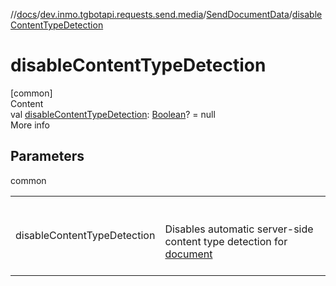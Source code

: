 //[docs](../../../index.md)/[dev.inmo.tgbotapi.requests.send.media](../index.md)/[SendDocumentData](index.md)/[disableContentTypeDetection](disable-content-type-detection.md)



# disableContentTypeDetection  
[common]  
Content  
val [disableContentTypeDetection](disable-content-type-detection.md): [Boolean](https://kotlinlang.org/api/latest/jvm/stdlib/kotlin/-boolean/index.html)? = null  
More info  


## Parameters  
  
common  
  
| | |
|---|---|
| <a name="dev.inmo.tgbotapi.requests.send.media/SendDocumentData/disableContentTypeDetection/#/PointingToDeclaration/"></a>disableContentTypeDetection| <a name="dev.inmo.tgbotapi.requests.send.media/SendDocumentData/disableContentTypeDetection/#/PointingToDeclaration/"></a><br><br>Disables automatic server-side content type detection for [document](../../dev.inmo.tgbotapi.requests.abstracts/-multipart-file/index.md)<br><br>|
  
  



